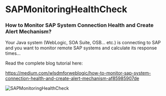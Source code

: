 # SAPMonitoringHealthCheck
### How to Monitor SAP System Connection Health and Create Alert Mechanism?

Your Java system (WebLogic, SOA Suite, OSB… etc.) is connecting to SAP and you want to monitor remote SAP systems and calculate its response times…

Read the complete blog tutorial here:

https://medium.com/wlsdmforweblogic/how-to-monitor-sap-system-connection-health-and-create-alert-mechanism-af85985907de

![SAPMonitoringHealthCheck]([https://miro.medium.com/max/1400/1*oTI7YrossqqOtuFx_jPGew.png])
